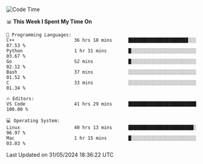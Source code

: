 
<!--START_SECTION:waka-->
![Code Time](http://img.shields.io/badge/Code%20Time-2%2C042%20hrs%2023%20mins-blue)

📊 **This Week I Spent My Time On** 

```text
💬 Programming Languages: 
C++                      36 hrs 18 mins      ██████████████████████░░░   87.53 % 
Python                   1 hr 31 mins        █░░░░░░░░░░░░░░░░░░░░░░░░   03.67 % 
Go                       52 mins             █░░░░░░░░░░░░░░░░░░░░░░░░   02.12 % 
Bash                     37 mins             ░░░░░░░░░░░░░░░░░░░░░░░░░   01.52 % 
C                        33 mins             ░░░░░░░░░░░░░░░░░░░░░░░░░   01.34 % 

🔥 Editors: 
VS Code                  41 hrs 29 mins      █████████████████████████   100.00 % 

💻 Operating System: 
Linux                    40 hrs 13 mins      ████████████████████████░   96.97 % 
Mac                      1 hr 15 mins        █░░░░░░░░░░░░░░░░░░░░░░░░   03.03 % 
```


 Last Updated on 31/05/2024 18:36:22 UTC
<!--END_SECTION:waka-->

